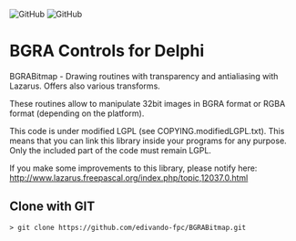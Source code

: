 ![GitHub](https://img.shields.io/badge/Delphi-XE2-red.svg)
![GitHub](https://img.shields.io/badge/Lazarus-FPC-blue.svg)

# BGRA Controls for Delphi

BGRABitmap - Drawing routines with transparency and antialiasing with Lazarus. Offers also various transforms.

These routines allow to manipulate 32bit images in BGRA format or RGBA format (depending on the platform).

This code is under modified LGPL (see COPYING.modifiedLGPL.txt). This means that you can link this library inside your programs for any purpose. Only the included part of the code must remain LGPL.

If you make some improvements to this library, please notify here:
http://www.lazarus.freepascal.org/index.php/topic,12037.0.html

Clone with GIT
--------------
```
> git clone https://github.com/edivando-fpc/BGRABitmap.git
```